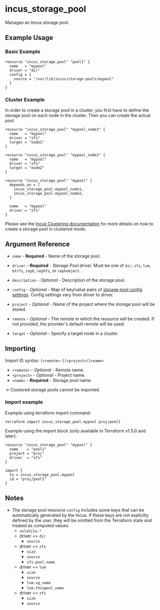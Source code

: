 # incus_storage_pool

Manages an Incus storage pool.

## Example Usage

### Basic Example

```hcl
resource "incus_storage_pool" "pool1" {
  name   = "mypool"
  driver = "dir"
  config = {
    source = "/var/lib/incus/storage-pools/mypool"
  }
}
```

### Cluster Example

In order to create a storage pool in a cluster, you first have to define
the storage pool on each node in the cluster. Then you can create the
actual pool

```hcl
resource "incus_storage_pool" "mypool_node1" {
  name   = "mypool"
  driver = "zfs"
  target = "node1"
}

resource "incus_storage_pool" "mypool_node2" {
  name   = "mypool"
  driver = "zfs"
  target = "node2"
}

resource "incus_storage_pool" "mypool" {
  depends_on = [
    incus_storage_pool.mypool_node1,
    incus_storage_pool.mypool_node2,
  ]

  name   = "mypool"
  driver = "zfs"
}
```

Please see the [Incus Clustering documentation](https://linuxcontainers.org/incus/docs/main/howto/cluster_config_storage/)
for more details on how to create a storage pool in clustered mode.

## Argument Reference

* `name`   - **Required** - Name of the storage pool.

* `driver` - **Required** - Storage Pool driver. Must be one of `dir`, `zfs`, `lvm`, `btrfs`, `ceph`, `cephfs`, or `cephobject`.

* `description` - *Optional* - Description of the storage pool.

* `config` - *Optional* - Map of key/value pairs of
  [storage pool config settings](https://linuxcontainers.org/incus/docs/main/reference/storage_drivers/).
  Config settings vary from driver to driver.

* `project` - *Optional* - Name of the project where the storage pool will be stored.

* `remote` - *Optional* - The remote in which the resource will be created. If
  not provided, the provider's default remote will be used.

* `target` - *Optional* - Specify a target node in a cluster.

## Importing

Import ID syntax: `[<remote>:][<project>/]<name>`

* `<remote>` - *Optional* - Remote name.
* `<project>` - *Optional* - Project name.
* `<name>` - **Required** - Storage pool name.

-> Clustered storage pools cannot be imported.

### Import example

Example using terraform import command:

```shell
terraform import incus_storage_pool.mypool proj/pool1
```

Example using the import block (only available in Terraform v1.5.0 and later):

```hcl
resource "incus_storage_pool" "mypool" {
  name    = "pool1"
  project = "proj"
  driver  = "zfs"
}

import {
  to = incus_storage_pool.mypool
  id = "proj/pool1"
}
```

## Notes

* The storage pool resource `config` includes some keys that can be automatically generated by the Incus.
  If these keys are not explicitly defined by the user, they will be omitted from the Terraform
  state and treated as computed values.
  * `volatile.*`
  * driver == `dir`
    * `source`
  * driver == `zfs`
    * `size`
    * `source`
    * `zfs.pool_name`
  * driver == `lvm`
    * `size`
    * `source`
    * `lvm.vg_name`
    * `lvm.thinpool_name`
  * driver == `zfs`
    * `size`
    * `source`
